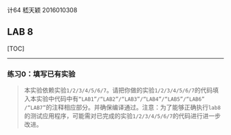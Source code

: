 计64	嵇天颖	2016010308

## LAB 8

[TOC]

---

### 练习0：填写已有实验

> 本实验依赖实验`1/2/3/4/5/6/7`。请把你做的实验`1/2/3/4/5/6/7`的代码填入本实验中代码中有`“LAB1”/“LAB2”/“LAB3”/“LAB4”/“LAB5”/“LAB6” /“LAB7”`的注释相应部分。并确保编译通过。注意：为了能够正确执行`lab8`的测试应用程序，可能需对已完成的实验`1/2/3/4/5/6/7`的代码进行进一步改进。

